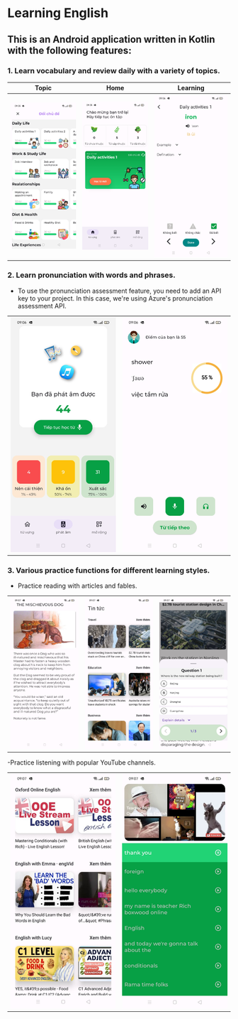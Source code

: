 # Learning English
## This is an Android application written in Kotlin with the following features:
### 1. Learn vocabulary and review daily with a variety of topics.
| Topic          | Home                        | Learning                       |
| --------------| ------------------------------| ------------------------------ |
| ![Topic](./image3.jpg) | ![Home](./image1.jpg) | ![Learning](./image2.jpg)     |

### 2. Learn pronunciation with words and phrases.
- To use the pronunciation assessment feature, you need to add an API key to your project. In this case, we're using Azure's pronunciation assessment API.


|                         |                        |
| ----------------------- | ---------------------- |
| ![image4](./image4.jpg)  | ![image5](./image5.jpg) |

### 3. Various practice functions for different learning styles.

- Practice reading with articles and fables.

|           |                         |                        |
| --------------| ------------------------------| ------------------------------ |
| ![image9](./image9.jpg) | ![image10](./image10.jpg) | ![image11](./image11.jpg)     |
  
-Practice listening with popular YouTube channels.

|                             |                           |
| --------------------------- | ------------------------- |
| ![image7](./image7.jpg)     | ![image8](./image8.jpg)      |